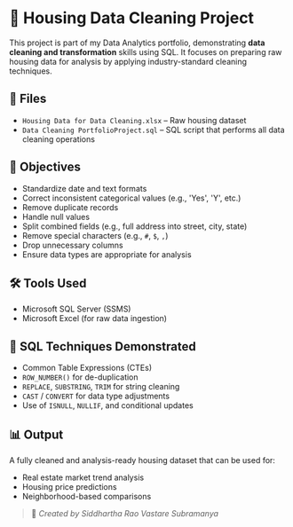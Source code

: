 # 🏡 Housing Data Cleaning Project

This project is part of my Data Analytics portfolio, demonstrating **data cleaning and transformation** skills using SQL. It focuses on preparing raw housing data for analysis by applying industry-standard cleaning techniques.

## 📁 Files
- `Housing Data for Data Cleaning.xlsx` – Raw housing dataset
- `Data Cleaning PortfolioProject.sql` – SQL script that performs all data cleaning operations

## 🧹 Objectives
- Standardize date and text formats
- Correct inconsistent categorical values (e.g., 'Yes', 'Y', etc.)
- Remove duplicate records
- Handle null values
- Split combined fields (e.g., full address into street, city, state)
- Remove special characters (e.g., `#`, `$`, `,`)
- Drop unnecessary columns
- Ensure data types are appropriate for analysis

## 🛠 Tools Used
- Microsoft SQL Server (SSMS)
- Microsoft Excel (for raw data ingestion)

## 🔑 SQL Techniques Demonstrated
- Common Table Expressions (CTEs)
- `ROW_NUMBER()` for de-duplication
- `REPLACE`, `SUBSTRING`, `TRIM` for string cleaning
- `CAST` / `CONVERT` for data type adjustments
- Use of `ISNULL`, `NULLIF`, and conditional updates

## 📊 Output
A fully cleaned and analysis-ready housing dataset that can be used for:
- Real estate market trend analysis
- Housing price predictions
- Neighborhood-based comparisons

> 📌 *Created by Siddhartha Rao Vastare Subramanya*

